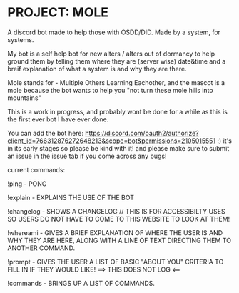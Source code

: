 # PROJECT: MOLE
A discord bot made to help those with OSDD/DID. Made by a system, for systems.

My bot is a self help bot for new alters / alters out of dormancy to help ground them by telling them where they are (server wise) date&time and a breif explanation of what a system is and why they are there. 

Mole stands for - Multiple Others Learning Eachother, and the mascot is a mole because the bot wants to help you "not turn these mole hills into mountains" 

This is a work in progress, and probably wont be done for a while as this is the first ever bot I have ever done. 

You can add the bot here: https://discord.com/oauth2/authorize?client_id=766312876272648213&scope=bot&permissions=2105015551 :) it's in its early stages so please be kind with it! 
and please make sure to submit an issue in the issue tab if you come across any bugs!

current commands:


!ping - PONG <br>


!explain - EXPLAINS THE USE OF THE BOT <b4>
  
  
!changelog - SHOWS A CHANGELOG // THIS IS FOR ACCESSIBILTY USES SO USERS DO NOT HAVE TO COME TO THIS WEBSITE TO LOOK AT THEM! 

!whereami - GIVES A BRIEF EXPLANATION OF WHERE THE USER IS AND WHY THEY ARE HERE, ALONG WITH A LINE OF TEXT DIRECTING THEM TO ANOTHER COMMAND.

!prompt - GIVES THE USER A LIST OF BASIC "ABOUT YOU" CRITERIA TO FILL IN IF THEY WOULD LIKE! ==> THIS DOES NOT LOG <==

!commands - BRINGS UP A LIST OF COMMANDS.
